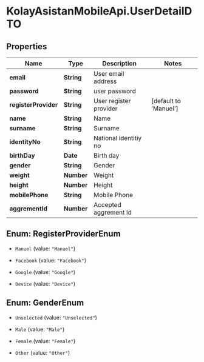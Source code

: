 # KolayAsistanMobileApi.UserDetailDTO

## Properties

Name | Type | Description | Notes
------------ | ------------- | ------------- | -------------
**email** | **String** | User email address | 
**password** | **String** | user password | 
**registerProvider** | **String** | User register provider | [default to &#39;Manuel&#39;]
**name** | **String** | Name | 
**surname** | **String** | Surname | 
**identityNo** | **String** | National identitiy no | 
**birthDay** | **Date** | Birth day | 
**gender** | **String** | Gender | 
**weight** | **Number** | Weight | 
**height** | **Number** | Height | 
**mobilePhone** | **String** | Mobile Phone | 
**aggrementId** | **Number** | Accepted aggrement Id | 



## Enum: RegisterProviderEnum


* `Manuel` (value: `"Manuel"`)

* `Facebook` (value: `"Facebook"`)

* `Google` (value: `"Google"`)

* `Device` (value: `"Device"`)





## Enum: GenderEnum


* `Unselected` (value: `"Unselected"`)

* `Male` (value: `"Male"`)

* `Female` (value: `"Female"`)

* `Other` (value: `"Other"`)




